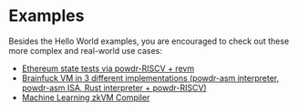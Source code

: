 # Examples

Besides the Hello World examples, you are encouraged to check out these more
complex and real-world use cases:

- [Ethereum state tests via powdr-RISCV + revm](https://github.com/powdr-labs/powdr-revme)
- [Brainfuck VM in 3 different implementations (powdr-asm interpreter, powdr-asm ISA, Rust interpreter + powdr-RISCV)](https://github.com/leonardoalt/powdr-brainfuck)
- [Machine Learning zkVM Compiler](https://github.com/Machine-Learning-zk-VM/ml-zkvm)